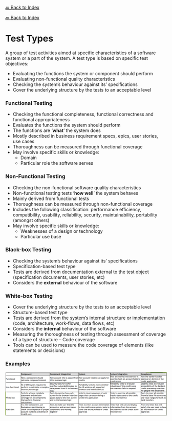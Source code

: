 [🔙 Back to Index](../index.md)

[🔙 Back to Index](../index.md)

# Test Types
A group of test activities aimed at specific characteristics of a software system or a part of the system. A test type is based on specific test objectives:
* Evaluating the functions the system or component should perform
* Evaluating non-functional quality characteristics
* Checking the system’s behaviour against its’ specifications
* Cover the underlying structure by the tests to an acceptable level

### Functional Testing
* Checking the functional completeness, functional correctness and functional appropriateness
* Evaluates the functions the system should perform
* The functions are ‘**what**’ the system does 
* Mostly described in business requirement specs, epics, user stories, use cases
* Thoroughness can be measured through functional coverage
* May involve specific skills or knowledge:
  * Domain
  * Particular role the software serves

### Non-Functional Testing
* Checking the non-functional software quality characteristics
* Non-functional testing tests ‘**how well**’ the system behaves
* Mainly derived from functional tests
* Thoroughness can be measured through non-functional coverage
* Includes the following classification: performance efficiency, compatibility, usability, reliability, security, maintainability, portability (amongst others)
* May involve specific skills or knowledge:
  * Weaknesses of a design or technology
  * Particular use base

### Black-box Testing
* Checking the system’s behaviour against its’ specifications
* Specification-based test type
* Tests are derived from documentation external to the test object (specification documents, user stories, etc)
* Considers the **external** behaviour of the software

### White-box Testing
* Cover the underlying structure by the tests to an acceptable level
* Structure-based test type
* Tests are derived from the system’s internal structure or implementation (code, architecture, work-flows, data flows, etc)
* Considers the **internal** behaviour of the software
* Measuring the thoroughness of testing through assessment of coverage of a type of structure – Code coverage
* Tools can be used to measure the code coverage of elements (like statements or decisions)

### Examples
![image20.png](assets/image20.png)